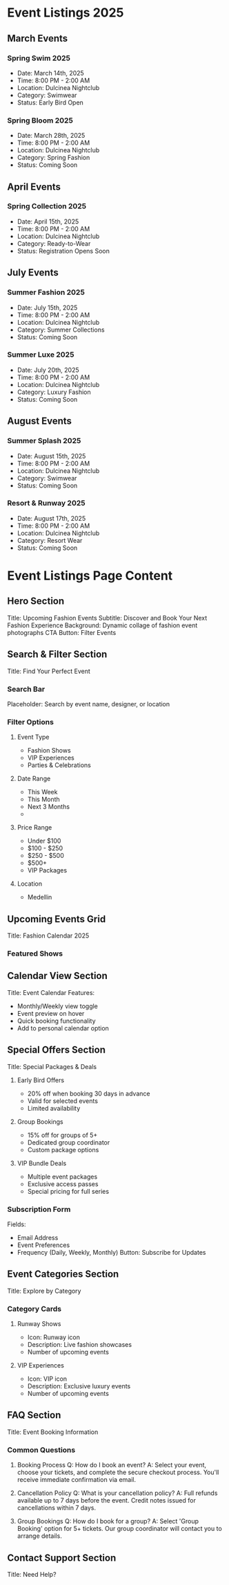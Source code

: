 # Event Listings 2025

## March Events

### Spring Swim 2025
- Date: March 14th, 2025
- Time: 8:00 PM - 2:00 AM
- Location: Dulcinea Nightclub
- Category: Swimwear
- Status: Early Bird Open

### Spring Bloom 2025
- Date: March 28th, 2025
- Time: 8:00 PM - 2:00 AM
- Location: Dulcinea Nightclub
- Category: Spring Fashion
- Status: Coming Soon

## April Events

### Spring Collection 2025
- Date: April 15th, 2025
- Time: 8:00 PM - 2:00 AM
- Location: Dulcinea Nightclub
- Category: Ready-to-Wear
- Status: Registration Opens Soon

## July Events

### Summer Fashion 2025
- Date: July 15th, 2025
- Time: 8:00 PM - 2:00 AM
- Location: Dulcinea Nightclub
- Category: Summer Collections
- Status: Coming Soon

### Summer Luxe 2025
- Date: July 20th, 2025
- Time: 8:00 PM - 2:00 AM
- Location: Dulcinea Nightclub
- Category: Luxury Fashion
- Status: Coming Soon

## August Events

### Summer Splash 2025
- Date: August 15th, 2025
- Time: 8:00 PM - 2:00 AM
- Location: Dulcinea Nightclub
- Category: Swimwear
- Status: Coming Soon

### Resort & Runway 2025
- Date: August 17th, 2025
- Time: 8:00 PM - 2:00 AM
- Location: Dulcinea Nightclub
- Category: Resort Wear
- Status: Coming Soon

# Event Listings Page Content

## Hero Section
Title: Upcoming Fashion Events
Subtitle: Discover and Book Your Next Fashion Experience
Background: Dynamic collage of fashion event photographs
CTA Button: Filter Events

## Search & Filter Section
Title: Find Your Perfect Event

### Search Bar
Placeholder: Search by event name, designer, or location

### Filter Options
1. Event Type
   - Fashion Shows
   - VIP Experiences
   - Parties & Celebrations

2. Date Range
   - This Week
   - This Month
   - Next 3 Months
   - 

3. Price Range
   - Under $100
   - $100 - $250
   - $250 - $500
   - $500+
   - VIP Packages

4. Location
   - Medellin 
   

## Upcoming Events Grid
Title: Fashion Calendar 2025

### Featured Shows


## Calendar View Section
Title: Event Calendar
Features:
- Monthly/Weekly view toggle
- Event preview on hover
- Quick booking functionality
- Add to personal calendar option

## Special Offers Section
Title: Special Packages & Deals

1. Early Bird Offers
   - 20% off when booking 30 days in advance
   - Valid for selected events
   - Limited availability

2. Group Bookings
   - 15% off for groups of 5+
   - Dedicated group coordinator
   - Custom package options

3. VIP Bundle Deals
   - Multiple event packages
   - Exclusive access passes
   - Special pricing for full series



### Subscription Form
Fields:
- Email Address
- Event Preferences
- Frequency (Daily, Weekly, Monthly)
Button: Subscribe for Updates

## Event Categories Section
Title: Explore by Category

### Category Cards
1. Runway Shows
   - Icon: Runway icon
   - Description: Live fashion showcases
   - Number of upcoming events


4. VIP Experiences
   - Icon: VIP icon
   - Description: Exclusive luxury events
   - Number of upcoming events

## FAQ Section
Title: Event Booking Information

### Common Questions
1. Booking Process
   Q: How do I book an event?
   A: Select your event, choose your tickets, and complete the secure checkout process. You'll receive immediate confirmation via email.

2. Cancellation Policy
   Q: What is your cancellation policy?
   A: Full refunds available up to 7 days before the event. Credit notes issued for cancellations within 7 days.

3. Group Bookings
   Q: How do I book for a group?
   A: Select 'Group Booking' option for 5+ tickets. Our group coordinator will contact you to arrange details.

## Contact Support Section
Title: Need Help?





